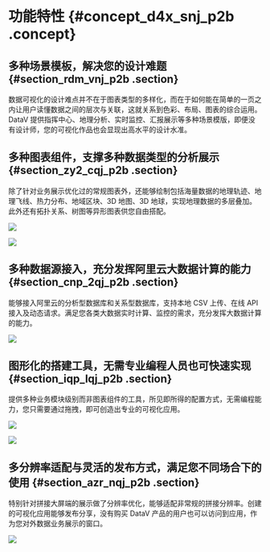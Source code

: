 # 功能特性 {#concept_d4x_snj_p2b .concept}

## 多种场景模板，解决您的设计难题 {#section_rdm_vnj_p2b .section}

数据可视化的设计难点并不在于图表类型的多样化，而在于如何能在简单的一页之内让用户读懂数据之间的层次与关联，这就关系到色彩、布局、图表的综合运用。DataV 提供指挥中心、地理分析、实时监控、汇报展示等多种场景模版，即便没有设计师，您的可视化作品也会显现出高水平的设计水准。

## 多种图表组件，支撑多种数据类型的分析展示 {#section_zy2_cqj_p2b .section}

除了针对业务展示优化过的常规图表外，还能够绘制包括海量数据的地理轨迹、地理飞线、热力分布、地域区块、3D 地图、3D 地球，实现地理数据的多层叠加。此外还有拓扑关系、树图等异形图表供您自由搭配。

![](images/7712_zh-CN.gif)

![](images/7713_zh-CN.gif)

## 多种数据源接入，充分发挥阿里云大数据计算的能力 {#section_cnp_2qj_p2b .section}

能够接入阿里云的分析型数据库和关系型数据库，支持本地 CSV 上传、在线 API 接入及动态请求。满足您各类大数据实时计算、监控的需求，充分发挥大数据计算的能力。

![](http://static-aliyun-doc.oss-cn-hangzhou.aliyuncs.com/assets/img/16513/15343244417714_zh-CN.png)

## 图形化的搭建工具，无需专业编程人员也可快速实现 {#section_iqp_lqj_p2b .section}

提供多种业务模块级别而非图表组件的工具，所见即所得的配置方式，无需编程能力，您只需要通过拖拽，即可创造出专业的可视化应用。

![](images/7715_zh-CN.gif)

![](images/7716_zh-CN.gif)

## 多分辨率适配与灵活的发布方式，满足您不同场合下的使用 {#section_azr_nqj_p2b .section}

特别针对拼接大屏端的展示做了分辨率优化，能够适配非常规的拼接分辨率。创建的可视化应用能够发布分享，没有购买 DataV 产品的用户也可以访问到应用，作为您对外数据业务展示的窗口。

![](images/7717_zh-CN.gif)

